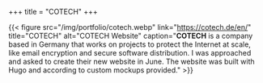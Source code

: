 +++
title = "COTECH"
+++

{{< figure src="/img/portfolio/cotech.webp" link="https://cotech.de/en/" title="COTECH" alt="COTECH Website" caption="**COTECH** is a company based in Germany that works on projects to protect the Internet at scale, like email encryption and secure software distribution. I was approached and asked to create their new website in June. The website was built with Hugo and according to custom mockups provided." >}}
